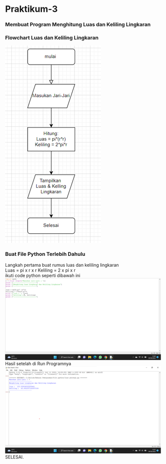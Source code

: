 # Praktikum-3
### Membuat Program Menghitung Luas dan Keliling Lingkaran
### Flowchart Luas dan Keliling Lingkaran
![Flowchart](screenshot/flowchart.png)<br>
### Buat File Python Terlebih Dahulu
Langkah pertama buat rumus luas dan keliling lingkaran<br>
Luas = pi x r x r
Keliling = 2 x pi x r<br>
ikuti code python seperti dibawah ini<br>
![luas dan keliling lingkaran](screenshot/coding.png)<br>
Hasil setelah di Run Programnya<br>
![Output Python](screenshot/output.png)<br>
SELESAI.



